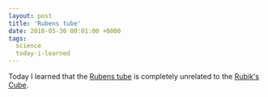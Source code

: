 ```yaml
---
layout: post
title: 'Rubens tube'
date: 2018-05-30 00:01:00 +0000
tags:
  science
  today-i-learned
---
```


Today I learned that the [Rubens tube](https://www.youtube.com/watch?v=HpovwbPGEoo)
is completely unrelated to the [Rubik's Cube](https://en.wikipedia.org/wiki/Rubik%27s_Cube).
